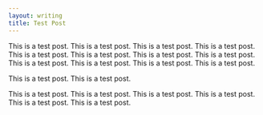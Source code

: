 ```yaml
---
layout: writing
title: Test Post
---
```


This is a test post. This is a test post. This is a test post. This is a test post. This is a test post. This is a test post. This is a test post. This is a test post. This is a test post. This is a test post. This is a test post. This is a test post.

This is a test post. This is a test post.

This is a test post. This is a test post. This is a test post. This is a test post. This is a test post. This is a test post.